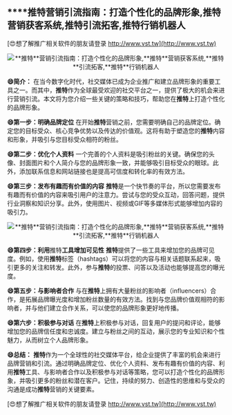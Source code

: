 ## ****推特**营销引流指南：打造个性化的品牌形象,**推特**营销获客系统,**推特**引流拓客,**推特**行销机器人**

[😍想了解推广相关软件的朋友请登录 http://www.vst.tw](http://www.vst.tw)

 <center><img src="https://vst.tw/MP4/tuiguang/png/8.png" alt="**推特**营销引流指南：打造个性化的品牌形象,**推特**营销获客系统,**推特**引流拓客,**推特**行销机器人"></center>

**😄简介：**
在当今数字化时代，社交媒体已成为企业推广和建立品牌形象的重要工具之一。而其中，**推特**作为全球最受欢迎的社交平台之一，提供了极大的机会来进行营销引流。本文将为您介绍一些关键的策略和技巧，帮助您在**推特**上打造个性化的品牌形象。

**😄第一步：明确品牌定位**
在开始**推特**营销之前，您需要明确自己的品牌定位。确定您的目标受众、核心竞争优势以及传达的价值观。这将有助于塑造您的**推特**内容和形象，并吸引与您目标受众相符的粉丝。

**😄第二步：优化个人资料**
一个完善的个人资料是吸引粉丝的关键。确保您的头像、封面图片和个人简介与您的品牌形象一致，并能够吸引目标受众的眼球。此外，添加联系信息和网站链接也是提高可信度和转化率的有效方法。

**😄第三步：发布有趣而有价值的内容**
**推特**是一个快节奏的平台，所以您需要发布有趣而有价值的内容来吸引用户的注意力。尝试与您的受众互动，回答问题，提供行业洞察和知识分享。此外，使用图片、视频或GIF等多媒体形式能够增加内容的吸引力。

 <center><img src="https://vst.tw/MP4/tuiguang/png/6.png" alt="**推特**营销引流指南：打造个性化的品牌形象,**推特**营销获客系统,**推特**引流拓客,**推特**行销机器人"></center>

**😄第四步：利用**推特**工具增加可见性**
**推特**提供了一些工具来增加您的品牌可见度。例如，使用**推特**标签（hashtags）可以将您的内容与相关话题联系起来，吸引更多的关注和转发。此外，参与**推特**的投票、问答以及活动也能够提高您的曝光度。

**😄第五步：与影响者合作**
与在**推特**上拥有大量粉丝的影响者（influencers）合作，是拓展品牌曝光度和增加粉丝数量的有效方法。找到与您品牌价值观相符的影响者，并与他们建立合作关系，可以使您的品牌形象更好地传播。

**😄第六步：积极参与对话**
在**推特**上积极参与对话，回复用户的提问和评论，能够增加您的品牌信任度和忠诚度。建立与粉丝之间的互动，展示您的专业知识和个性魅力，从而树立个人品牌形象。

**😄总结：**
**推特**作为一个全球性的社交媒体平台，给企业提供了丰富的机会来进行品牌营销和引流。通过明确品牌定位、优化个人资料、发布有趣有价值的内容、利用**推特**工具、与影响者合作以及积极参与对话等策略，您可以打造个性化的品牌形象，并吸引更多的粉丝和潜在客户。记住，持续的努力、创造性的思维和与受众的沟通是成功**推特**营销的关键要素。

[😍想了解推广相关软件的朋友请登录 http://www.vst.tw](http://www.vst.tw)



